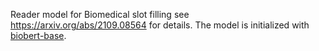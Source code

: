 Reader model for Biomedical slot filling see https://arxiv.org/abs/2109.08564 for details. The model is initialized with [biobert-base](https://huggingface.co/dmis-lab/biobert-v1.1).